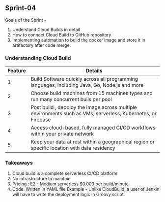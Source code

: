 ## Sprint-04

Goals of the Sprint - 

1. Understand Cloud Builds in detail
2. How to connect Cloud Build to GitHub repository
4. Implementing automation to build the docker image and store it in artifactory after code merge.

### Understanding Cloud Build

| Feature | Details |
| ---     | -----   |
| 1       | Build Software quickly across all programming languages, including Java, Go, Node.js and more | 
| 2       | Choose build machines from 15 machines types and run many concurrent buils per pool           |
| 3       | Post build , depploy the image across multiple environments such as VMs, serverless, Kubernetes, or Firebase | 
| 4       | Access cloud-based, fully managed CI/CD workflows within your private network | 
| 5       | Keep your data at rest within a geographical region or specific location with data residency |

### Takeaways

1. Cloud build is a complete serverless CI/CD platform
2. No infrastructure to maintain
3. Pricing : E2 - Medium serverless $0.003 per build/minute
4. Code: Written in YAML file 
   Example - Unlike CloudBuild, a user of Jenkin will have to write the deployment logic in Groovy script.